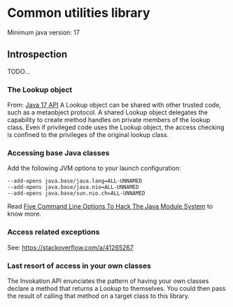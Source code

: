 # Common utilities library
Minimum java version: 17
## Introspection
TODO...

### The Lookup object
From: [Java 17 API](https://docs.oracle.com/en/java/javase/17/docs/api/java.base/java/lang/invoke/MethodHandles.Lookup.html)
A Lookup object can be shared with other trusted code, such as a metaobject protocol.
A shared Lookup object delegates the capability to create method handles on private members of the lookup class.
Even if privileged code uses the Lookup object, the access checking is confined to the privileges of the original lookup class.

### Accessing base Java classes
Add the following JVM options to your launch configuration:
```
--add-opens java.base/java.lang=ALL-UNNAMED
--add-opens java.base/java.nio=ALL-UNNAMED
--add-opens java.base/sun.nio.ch=ALL-UNNAMED
```
Read [Five Command Line Options To Hack The Java Module System](https://nipafx.dev/five-command-line-options-hack-java-module-system/#Reflectively-Accessing-Internal-APIs-With--add-opens)
to know more.
### Access related exceptions
See: https://stackoverflow.com/a/41265267

### Last resort of access in your own classes
The Invokation API enunciates the pattern of having your own classes 
declare a method that returns a Lookup to themselves. You could then
pass the result of calling that method on a target class to this library.
